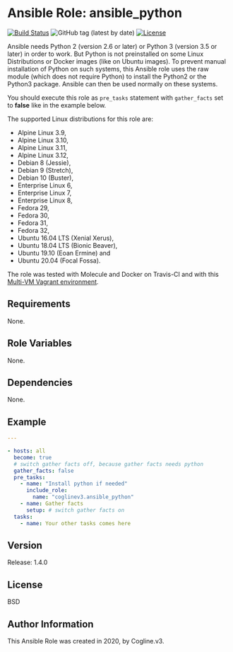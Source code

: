 # Ansible Role: ansible_python

[![Build Status](https://travis-ci.org/coglinev3/ansible-role-ansible_python.svg?branch=master)](https://travis-ci.org/coglinev3/ansible-role-ansible_python) ![GitHub tag (latest by date)](https://img.shields.io/github/v/tag/coglinev3/ansible-role-ansible_python) [![License](https://img.shields.io/badge/License-BSD%203--Clause-blue.svg)](https://raw.githubusercontent.com/coglinev3/ansible-role-ansible_python/master/LICENSE)

Ansible needs Python 2 (version 2.6 or later) or Python 3 (version 3.5 or later) in order to work. But Python is not preinstalled on some Linux Distributions or Docker images (like on Ubuntu images). To prevent manual installation of Python on such systems, this Ansible role uses the raw module (which does not require Python) to install the Python2 or the Python3 package. Ansible can then be used normally on these systems.

You should execute this role as `pre_tasks` statement with `gather_facts` set to **false** like in the example below.

The supported Linux distributions for this role are:

* Alpine Linux 3.9,
* Alpine Linux 3.10,
* Alpine Linux 3.11,
* Alpine Linux 3.12,
* Debian 8 (Jessie),
* Debian 9 (Stretch),
* Debian 10 (Buster),
* Enterprise Linux 6, 
* Enterprise Linux 7, 
* Enterprise Linux 8, 
* Fedora 29,
* Fedora 30,
* Fedora 31,
* Fedora 32,
* Ubuntu 16.04 LTS (Xenial Xerus),
* Ubuntu 18.04 LTS (Bionic Beaver),
* Ubuntu 19.10 (Eoan Ermine) and
* Ubuntu 20.04 (Focal Fossa).

The role was tested with Molecule and Docker on Travis-CI and with this [Multi-VM Vagrant environment](https://ansible-development.readthedocs.io/ "Vagrant environment for Developing and Testing Ansible Roles").


## Requirements

None.

## Role Variables

None.

## Dependencies

None.

## Example


```yml
---

- hosts: all
  become: true
  # switch gather facts off, becauѕe gather facts needs python
  gather_facts: false
  pre_tasks:
    - name: "Install python if needed"
      include_role:
        name: "coglinev3.ansible_python"
    - name: Gather facts
      setup: # switch gather facts on
  tasks:
    - name: Your other tasks comes here
```

## Version

Release: 1.4.0

## License

BSD

## Author Information

This Ansible Role was created in 2020, by Cogline.v3.
